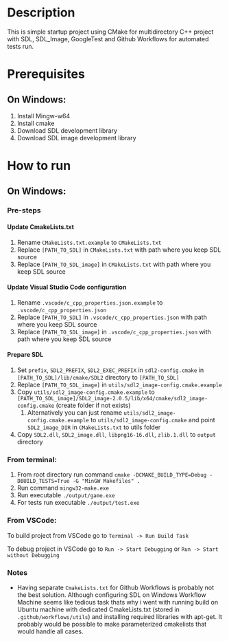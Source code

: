 # Description
This is simple startup project using CMake for multidirectory C++ project with SDL, SDL_Image, GoogleTest and Github Workflows for automated tests run.

# Prerequisites
## On Windows:

1. Install Mingw-w64
1. Install cmake
1. Download SDL development library
1. Download SDL image development library

# How to run
## On Windows:

### Pre-steps

#### Update CmakeLists.txt
1. Rename `CMakeLists.txt.example` to `CMakeLists.txt`
1. Replace `[PATH_TO_SDL]` in `CMakeLists.txt` with path where you keep SDL source
1. Replace `[PATH_TO_SDL_image]` in `CMakeLists.txt` with path where you keep SDL source

#### Update Visual Studio Code configuration
1. Rename `.vscode/c_cpp_properties.json.example` to `.vscode/c_cpp_properties.json`
1. Replace `[PATH_TO_SDL]` in `.vscode/c_cpp_properties.json` with path where you keep SDL source
1. Replace `[PATH_TO_SDL_image]` in `.vscode/c_cpp_properties.json` with path where you keep SDL source

#### Prepare SDL
1. Set `prefix`, `SDL2_PREFIX`, `SDL2_EXEC_PREFIX` in `sdl2-config.cmake` in `[PATH_TO_SDL]/lib/cmake/SDL2` directory to `[PATH_TO_SDL]`
1. Replace `[PATH_TO_SDL_image]` in `utils/sdl2_image-config.cmake.example`
1. Copy `utils/sdl2_image-config.cmake.example` to `[PATH_TO_SDL_image]/SDL2_image-2.0.5/lib/x64/cmake/sdl2_image-config.cmake` (create folder if not exists)
    1. Alternatively you can just rename `utils/sdl2_image-config.cmake.example` to `utils/sdl2_image-config.cmake` and point `SDL2_image_DIR` in `CMakeLists.txt` to utils folder
1. Copy `SDL2.dll`, `SDL2_image.dll`, `libpng16-16.dll`, `zlib.1.dll` to `output` directory

### From terminal:
1. From root directory run command `cmake -DCMAKE_BUILD_TYPE=Debug -DBUILD_TESTS=True -G "MinGW Makefiles" .`
1. Run command `mingw32-make.exe`
1. Run executable `./output/game.exe`
1. For tests run executable `./output/test.exe`

### From VSCode:

To build project from VSCode go to `Terminal -> Run Build Task`

To debug project in VSCode go to `Run -> Start Debugging` or `Run -> Start without Debugging`

### Notes

* Having separate `CmakeLists.txt` for Github Workflows is probably not the best solution. Although configuring SDL on Windows Workflow Machine seems like tedious task thats why i went with running build on Ubuntu machine with dedicated CmakeLists.txt (stored in `.github/workflows/utils`) and installing required libraries with apt-get. It probably would be possible to make parameterized cmakelists that would handle all cases.
